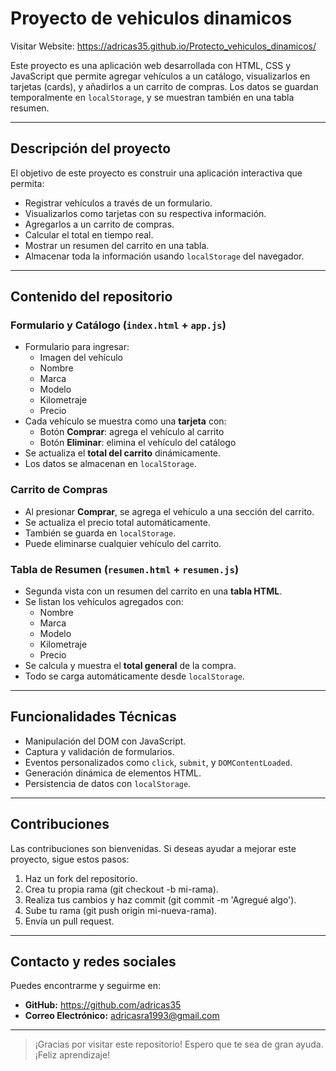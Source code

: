 # Proyecto de vehiculos dinamicos 

Visitar Website: https://adricas35.github.io/Protecto_vehiculos_dinamicos/

Este proyecto es una aplicación web desarrollada con HTML, CSS y JavaScript que permite agregar vehículos a un catálogo, 
visualizarlos en tarjetas (cards), y añadirlos a un carrito de compras. Los datos se guardan temporalmente en `localStorage`, 
y se muestran también en una tabla resumen.

---

## Descripción del proyecto

El objetivo de este proyecto es construir una aplicación interactiva que permita:

- Registrar vehículos a través de un formulario.
- Visualizarlos como tarjetas con su respectiva información.
- Agregarlos a un carrito de compras.
- Calcular el total en tiempo real.
- Mostrar un resumen del carrito en una tabla.
- Almacenar toda la información usando `localStorage` del navegador.

---

## Contenido del repositorio

### Formulario y Catálogo (`index.html` + `app.js`)
- Formulario para ingresar:
  - Imagen del vehículo
  - Nombre
  - Marca
  - Modelo
  - Kilometraje
  - Precio
- Cada vehículo se muestra como una **tarjeta** con:
  - Botón **Comprar**: agrega el vehículo al carrito
  - Botón **Eliminar**: elimina el vehículo del catálogo
- Se actualiza el **total del carrito** dinámicamente.
- Los datos se almacenan en `localStorage`.

### Carrito de Compras

- Al presionar **Comprar**, se agrega el vehículo a una sección del carrito.
- Se actualiza el precio total automáticamente.
- También se guarda en `localStorage`.
- Puede eliminarse cualquier vehículo del carrito.

### Tabla de Resumen (`resumen.html` + `resumen.js`)

- Segunda vista con un resumen del carrito en una **tabla HTML**.
- Se listan los vehículos agregados con:
  - Nombre
  - Marca
  - Modelo
  - Kilometraje
  - Precio
- Se calcula y muestra el **total general** de la compra.
- Todo se carga automáticamente desde `localStorage`.

---

## Funcionalidades Técnicas

- Manipulación del DOM con JavaScript.
- Captura y validación de formularios.
- Eventos personalizados como `click`, `submit`, y `DOMContentLoaded`.
- Generación dinámica de elementos HTML.
- Persistencia de datos con `localStorage`.

---

## Contribuciones

Las contribuciones son bienvenidas. Si deseas ayudar a mejorar este proyecto, sigue estos pasos:
1. Haz un fork del repositorio.
2. Crea tu propia rama (git checkout -b mi-rama).
3. Realiza tus cambios y haz commit (git commit -m 'Agregué algo').
4. Sube tu rama (git push origin mi-nueva-rama).
5. Envía un pull request.

---

## Contacto y redes sociales

Puedes encontrarme y seguirme en:

- **GitHub:** https://github.com/adricas35
- **Correo Electrónico:** adricasra1993@gmail.com

---

> ¡Gracias por visitar este repositorio! Espero que te sea de gran ayuda. 
> ¡Feliz aprendizaje!











